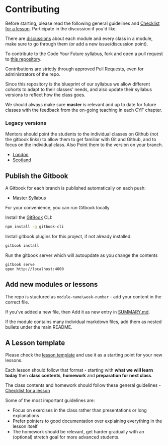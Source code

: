 # Contributing

Before starting, please read the following general guidelines and
[Checklist for a lesson](https://github.com/Code-Your-Future/syllabus/issues/9).
Participate in the discussion if you'd like.

There are [discussions](https://github.com/Code-Your-Future/syllabus/issues)
about each module and every class in a module, make sure to go through them (or
add a new issue/discussion point).

To contribute to the Code Your Future syllabus, fork and open a pull request to
[this repository](https://github.com/code-your-future/syllabus).

Contributions are strictly through approved Pull Requests, even for
administrators of the repo.

Since this repository is the blueprint of our syllabus we allow different
cohorts to adapt to their classes' needs, and also update their syllabus
versions to reflect how the class goes.

We should always make sure **master** is relevant and up to date for future
classes with the feedback from the on-going teaching in each CYF chapter.

### Legacy versions

Mentors should point the students to the individual classes on Github (not the
gitbook links) to allow them to get familiar with Git and Github, and to focus
on the individual class. Also Point them to the version on your branch.

* [London](https://codeyourfuture.github.io/syllabus-london/)
* [Scotland](https://codeyourfuture.github.io/syllabus-scotland/)

## Publish the Gitbook

A Gitbook for each branch is published automatically on each push:

* [Master Syllabus](https://codeyourfuture.github.io/syllabus-master/)

For your convenience, you can run Gitbook locally

Install the [GitBook](https://github.com/GitbookIO/gitbook) CLI:

```bash
npm install -g gitbook-cli
```

Install gitbook plugins for this project, if not already installed:

```bash
gitbook install
```

Run the gitbook server which will autoupdate as you change the contents

```
gitbook serve
open http://localhost:4000
```

## Add new modules or lessons

The repo is stuctured as `module-name\week-number` - add your content in the
correct file.

If you've added a new file, then Add it as new entry in
[SUMMARY.md](https://github.com/Code-Your-Future/syllabus/blob/master/SUMMARY.md).

If the module contains many individual markdown files, add them as nested
bullets under the main README.

## A Lesson template

Please check the [lesson template](lesson-template.md) and use it as a starting
point for your new lessons.

Each lesson should follow that format - starting with **what we will learn
today** then **class contents**, **homework** and **preparation for next
class**.

The class contents and homework should follow these general guidelines -
[Checklist for a lesson](https://github.com/Code-Your-Future/syllabus/issues/9)

Some of the most important guidelines are:

* Focus on exercises in the class rather than presentations or long explanations
* Prefer pointers to good documentation over explaining everything in the lesson
  itself
* The homework should be relevant, get harder gradually with an (optional)
  stretch goal for more advanced students.
